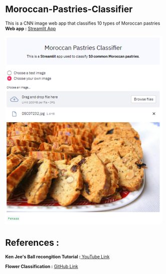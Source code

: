# Moroccan-Pastries-Classifier
This is a CNN image web app that classifies 10 types of Moroccan pastries <br>
**Web app :** <a href="https://share.streamlit.io/ibraheem761/moroccan-pastries-classifier/app.py" target="_blank" aria-pressed="true"> Streamlit App</a> <br>

<img src="mpc.PNG" alt="example" width="500" height="600">


# References : 
**Ken Jee's Ball recongition Tutorial :**<a href="https://www.youtube.com/watch?v=vy-R4oUZaC8&t=676s&ab_channel=KenJee" target="_blank" aria-pressed="true"> YouTube Link</a> <br>
          
**Flower Classification :** <a href="https://github.com/TechyNilesh/Flower-Classification" target="_blank" aria-pressed="true">GitHub Link</a> 
